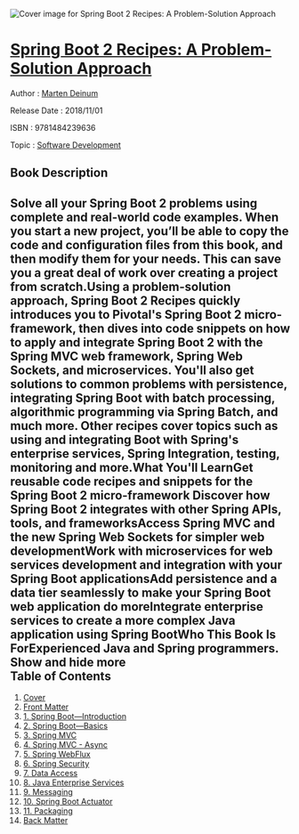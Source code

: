 ![Cover image for Spring Boot 2 Recipes: A Problem-Solution Approach](https://imgdetail.ebookreading.net/cover/cover/software_development/EB9781484239636.jpg)

[Spring Boot 2 Recipes: A Problem-Solution Approach](https://ebookreading.net/view/book/Spring+Boot+2+Recipes%3A+A+Problem-Solution+Approach-EB9781484239636_1.html "Spring Boot 2 Recipes: A Problem-Solution Approach")
====================================================================================================================

Author : [Marten Deinum](https://ebookreading.net/search/author/Marten+Deinum)

Release Date : 2018/11/01

ISBN : 9781484239636

Topic : [Software Development](https://ebookreading.net/search/category/software-development)

Book Description
-----------------

 Solve all your Spring Boot 2 problems using complete and real-world code examples. When you start a new project, you’ll be able to copy the code and configuration files from this book, and then modify them for your needs. This can save you a great deal of work over creating a project from scratch.Using a problem-solution approach, Spring Boot 2 Recipes quickly introduces you to Pivotal's Spring Boot 2 micro-framework, then dives into code snippets on how to apply and integrate Spring Boot 2 with the Spring MVC web framework, Spring Web Sockets, and microservices. You'll also get solutions to common problems with persistence, integrating Spring Boot with batch processing, algorithmic programming via Spring Batch, and much more. Other recipes cover topics such as using and integrating Boot with Spring's enterprise services, Spring Integration, testing, monitoring and more.What You'll LearnGet reusable code recipes and snippets for the Spring Boot 2 micro-framework Discover how Spring Boot 2 integrates with other Spring APIs, tools, and frameworksAccess Spring MVC and the new Spring Web Sockets for simpler web developmentWork with microservices for web services development and integration with your Spring Boot applicationsAdd persistence and a data tier seamlessly to make your Spring Boot web application do moreIntegrate enterprise services to create a more complex Java application using Spring BootWho This Book Is ForExperienced Java and Spring programmers.          Show and hide more                
Table of Contents
-----------------

1. [Cover](https://ebookreading.net/view/book/Spring+Boot+2+Recipes%3A+A+Problem-Solution+Approach-EB9781484239636_1.html)
1. [Front Matter](https://ebookreading.net/view/book/Spring+Boot+2+Recipes%3A+A+Problem-Solution+Approach-EB9781484239636_2.html)
1. [1. Spring Boot—Introduction](https://ebookreading.net/view/book/Spring+Boot+2+Recipes%3A+A+Problem-Solution+Approach-EB9781484239636_3.html)
1. [2. Spring Boot—Basics](https://ebookreading.net/view/book/Spring+Boot+2+Recipes%3A+A+Problem-Solution+Approach-EB9781484239636_4.html)
1. [3. Spring MVC](https://ebookreading.net/view/book/Spring+Boot+2+Recipes%3A+A+Problem-Solution+Approach-EB9781484239636_5.html)
1. [4. Spring MVC - Async](https://ebookreading.net/view/book/Spring+Boot+2+Recipes%3A+A+Problem-Solution+Approach-EB9781484239636_6.html)
1. [5. Spring WebFlux](https://ebookreading.net/view/book/Spring+Boot+2+Recipes%3A+A+Problem-Solution+Approach-EB9781484239636_7.html)
1. [6. Spring Security](https://ebookreading.net/view/book/Spring+Boot+2+Recipes%3A+A+Problem-Solution+Approach-EB9781484239636_8.html)
1. [7. Data Access](https://ebookreading.net/view/book/Spring+Boot+2+Recipes%3A+A+Problem-Solution+Approach-EB9781484239636_9.html)
1. [8. Java Enterprise Services](https://ebookreading.net/view/book/Spring+Boot+2+Recipes%3A+A+Problem-Solution+Approach-EB9781484239636_10.html)
1. [9. Messaging](https://ebookreading.net/view/book/Spring+Boot+2+Recipes%3A+A+Problem-Solution+Approach-EB9781484239636_11.html)
1. [10. Spring Boot Actuator](https://ebookreading.net/view/book/Spring+Boot+2+Recipes%3A+A+Problem-Solution+Approach-EB9781484239636_12.html)
1. [11. Packaging](https://ebookreading.net/view/book/Spring+Boot+2+Recipes%3A+A+Problem-Solution+Approach-EB9781484239636_13.html)
1. [Back Matter](https://ebookreading.net/view/book/Spring+Boot+2+Recipes%3A+A+Problem-Solution+Approach-EB9781484239636_14.html)
